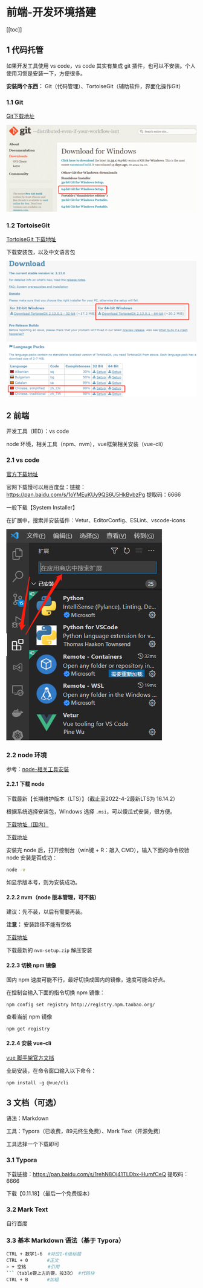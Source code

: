 # 前端-开发环境搭建

[[toc]]



## 1 代码托管

如果开发工具使用 vs code，vs code 其实有集成 git 插件，也可以不安装。个人使用习惯是安装一下，方便很多。

**安装两个东西：** Git（代码管理）、TortoiseGit（辅助软件，界面化操作Git）

### 1.1 Git

[Git下载地址](https://git-scm.com/download/win)

![image-20220217100914262](../images/image-20220217100914262.png)

### 1.2 TortoiseGit

[TortoiseGit 下载地址](https://tortoisegit.org/download/)

下载安装包，以及中文语言包

![image-20220217100936864](../images/image-20220217100936864.png)



## 2 前端

开发工具（IED）：vs code

node 环境，相关工具（npm、nvm），vue框架相关安装（vue-cli）

### 2.1 vs code

[官方下载地址](https://code.visualstudio.com/Download)

官网下载慢可以用百度盘：链接：https://pan.baidu.com/s/1oYMEuKUy9QS6U5HkBvbzPg  提取码：6666

一般下载【System Installer】

在扩展中，搜索并安装插件：Vetur、EditorConfig、ESLint、vscode-icons

![image-20220402203713044](../images/image-20220402203713044.png)

### 2.2 node 环境

参考：[node-相关工具安装](./node-相关工具安装.md)

#### 2.2.1 下载 node

下载最新【长期维护版本（LTS）】（截止至2022-4-2最新LTS为 16.14.2）

根据系统选择安装包，Windows 选择 `.msi`，可以傻瓜式安装，很方便。

[下载地址（国内）](http://nodejs.cn/download/)

[下载地址](https://nodejs.org/zh-cn/download/)

安装完 node 后，打开控制台（win键 + R：敲入 CMD），输入下面的命令校验 node 安装是否成功：

```bash
node -v
```

如显示版本号，则为安装成功。

#### 2.2.2 nvm（node 版本管理，可不装）

建议：先不装，以后有需要再装。

**注意：** 安装路径不能有空格

[下载地址](https://github.com/coreybutler/nvm-windows/releases)

下载最新的 `nvm-setup.zip` 解压安装

#### 2.2.3 切换 npm 镜像

国内 npm 速度可能不行，最好切换成国内的镜像，速度可能会好点。

在控制台输入下面的指令切换 npm 镜像：

```shell
npm config set registry http://registry.npm.taobao.org/
```

查看当前 npm 镜像

```shell
npm get registry
```

#### 2.2.4 安装 vue-cli

[vue 脚手架官方文档](https://cli.vuejs.org/zh/guide/installation.html)

全局安装，在命令窗口输入以下命令：

```shell
npm install -g @vue/cli
```



## 3 文档（可选）

语法：Markdown

工具：Typora（已收费，89元终生免费）、Mark Text（开源免费）

工具选择一个下载即可

### 3.1 Typora

下载链接：https://pan.baidu.com/s/1rehN8Oj41TLDbx-HumfCeQ 提取码：6666

下载【0.11.18】（最后一个免费版本）

### 3.2 Mark Text

自行百度

### 3.3 基本 Markdown 语法（基于 Typora）

```bash
CTRL + 数字1-6  #对应1-6级标题
CTRL + 0       #正文
> + 空格        #引用
```（table键上方的键，按3次） #代码块
CTRL + B       #加粗
```

